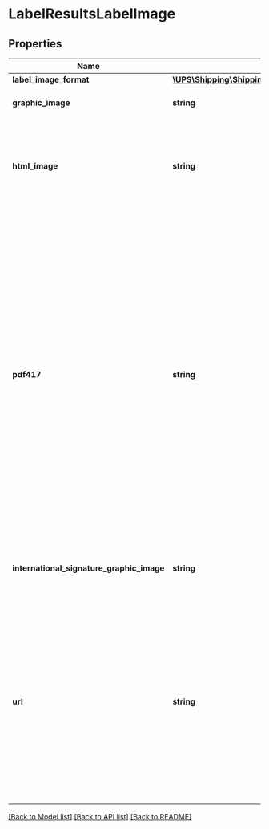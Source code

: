 # LabelResultsLabelImage

## Properties
Name | Type | Description | Notes
------------ | ------------- | ------------- | -------------
**label_image_format** | [**\UPS\Shipping\Shipping\LabelImageLabelImageFormat**](LabelImageLabelImageFormat.md) |  | 
**graphic_image** | **string** | Base 64 encoded graphic image. | 
**html_image** | **string** | Base 64 encoded html browser image rendering software. This is only returned for GIF image formats. | [optional] 
**pdf417** | **string** | PDF-417 is a two-dimensional barcode, which can store up to about 1,800 printable ASCII characters or 1,100 binary characters per symbol. The symbol is rectangular.   The PDF417 image will be returned when the shipment is trans-border and the service option is one of the following: Standard Express, Saver Express Plus. The image is Base 64 encoded and only returned for GIF image format. | [optional] 
**international_signature_graphic_image** | **string** | Base 64 encoded graphic image of the Warsaw text and signature box. | [optional] 
**url** | **string** | This is only returned if the label link is requested to be returned and only at the first package result  Applicable for following types of shipments: Print/Electronic Return Label Print/Electronic Import Control Label Forward shipment except for Mail Innovations Forward | [optional] 

[[Back to Model list]](../../README.md#documentation-for-models) [[Back to API list]](../../README.md#documentation-for-api-endpoints) [[Back to README]](../../README.md)

